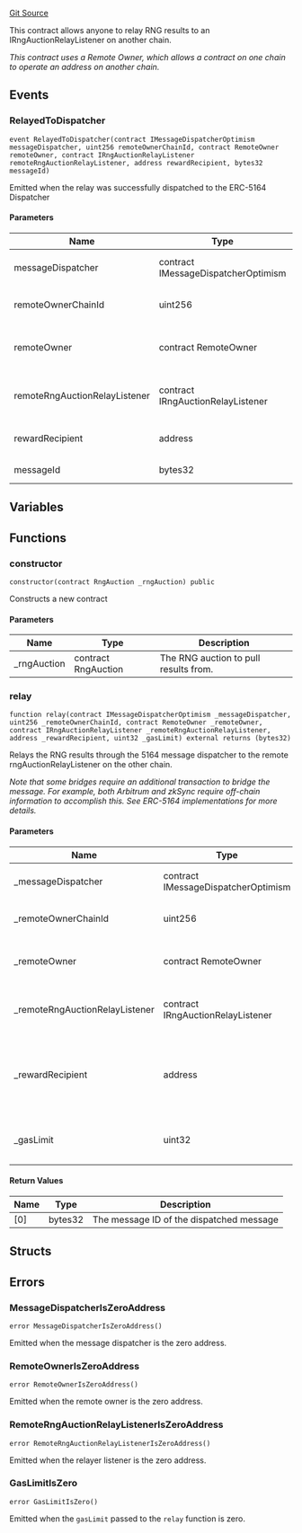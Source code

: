 [Git Source](https://github.com/GenerationSoftware/pt-v5-draw-auction/blob/1f623e423d34437096ddfb3c146d64f61b37688e/src/RngAuctionRelayerRemoteOwner.sol)



This contract allows anyone to relay RNG results to an IRngAuctionRelayListener on another chain.

_This contract uses a Remote Owner, which allows a contract on one chain to operate an address on another chain._

## Events

### RelayedToDispatcher

```solidity
event RelayedToDispatcher(contract IMessageDispatcherOptimism messageDispatcher, uint256 remoteOwnerChainId, contract RemoteOwner remoteOwner, contract IRngAuctionRelayListener remoteRngAuctionRelayListener, address rewardRecipient, bytes32 messageId)
```

Emitted when the relay was successfully dispatched to the ERC-5164 Dispatcher

#### Parameters

| Name | Type | Description |
| ---- | ---- | ----------- |
| messageDispatcher | contract IMessageDispatcherOptimism | The ERC-5164 Dispatcher to use to bridge messages |
| remoteOwnerChainId | uint256 | The chain ID that the Remote Owner is deployed to. |
| remoteOwner | contract RemoteOwner | The address of the Remote Owner on the other chain whom should call the remote relayer |
| remoteRngAuctionRelayListener | contract IRngAuctionRelayListener | The address of the IRngAuctionRelayListener to relay to on the other chain. |
| rewardRecipient | address | The address that shall receive the RNG relay reward. |
| messageId | bytes32 | The message ID of the dispatched message. |

## Variables

## Functions

### constructor

```solidity
constructor(contract RngAuction _rngAuction) public
```

Constructs a new contract

#### Parameters

| Name | Type | Description |
| ---- | ---- | ----------- |
| _rngAuction | contract RngAuction | The RNG auction to pull results from. |

### relay

```solidity
function relay(contract IMessageDispatcherOptimism _messageDispatcher, uint256 _remoteOwnerChainId, contract RemoteOwner _remoteOwner, contract IRngAuctionRelayListener _remoteRngAuctionRelayListener, address _rewardRecipient, uint32 _gasLimit) external returns (bytes32)
```

Relays the RNG results through the 5164 message dispatcher to the remote rngAuctionRelayListener on the other chain.

_Note that some bridges require an additional transaction to bridge the message.
For example, both Arbitrum and zkSync require off-chain information to accomplish this. See ERC-5164 implementations for more details._

#### Parameters

| Name | Type | Description |
| ---- | ---- | ----------- |
| _messageDispatcher | contract IMessageDispatcherOptimism | The ERC-5164 Dispatcher to use to bridge messages |
| _remoteOwnerChainId | uint256 | The chain ID that the Remote Owner is deployed to |
| _remoteOwner | contract RemoteOwner | The address of the Remote Owner on the other chain whom should call the remote relayer |
| _remoteRngAuctionRelayListener | contract IRngAuctionRelayListener | The address of the IRngAuctionRelayListener to relay to on the other chain |
| _rewardRecipient | address | The address that shall receive the RngAuctionRelay reward. Note that this address must be able to receive rewards on the other chain. |
| _gasLimit | uint32 | Gas limit at which the message will be executed on the receiving chain |

#### Return Values

| Name | Type | Description |
| ---- | ---- | ----------- |
| [0] | bytes32 | The message ID of the dispatched message |

## Structs

## Errors

### MessageDispatcherIsZeroAddress

```solidity
error MessageDispatcherIsZeroAddress()
```

Emitted when the message dispatcher is the zero address.

### RemoteOwnerIsZeroAddress

```solidity
error RemoteOwnerIsZeroAddress()
```

Emitted when the remote owner is the zero address.

### RemoteRngAuctionRelayListenerIsZeroAddress

```solidity
error RemoteRngAuctionRelayListenerIsZeroAddress()
```

Emitted when the relayer listener is the zero address.

### GasLimitIsZero

```solidity
error GasLimitIsZero()
```

Emitted when the `gasLimit` passed to the `relay` function is zero.


